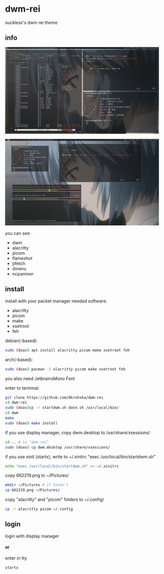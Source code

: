 # dwm-rei
suckless's dwm rei theme

## info

![Screenshot](./dwm.png)

![Screenshot](./dwm1.png)

you can see:
- dwm
- alacritty
- picom
- flameshot
- pfetch
- dmenu
- ncpamixer

## install
install with your packet manager needed software:

- alacritty
- picom
- make
- xsetroot
- feh

debian(-based):
```bash
sudo (doas) apt install alacritty picom make xsetroot feh
```
arch(-based):
```bash
sudo (doas) pacman -S alacritty picom make xsetroot feh
```

you also need JetbrainsMono Font


enter to terminal:
```bash
git clone https://github.com/0krohska/dwm-rei
cd dwm-rei
sudo (doas)cp -r startdwm.sh date.sh /usr/local/bin/
cd dwm
make
sudo (doas) make install
```

if you use display manager, copy dwm.desktop to /usr/share/xsessions/ 
```bash
cd .. # to "dwm-rei"
sudo (doas) cp dwm.desktop /usr/share/xsessions/
```

if you use xinit (startx), write to ~/.xinitrc "exec /usr/local/bin/startdwm.sh" 
```bash
echo "exec /usr/local/bin/startdwm.sh" >> ~/.xinitrc
```

copy 662219.png to ~/Pictures/
```bash
mkdir ~/Pictures # if haven't
cp 662219.png ~/Pictures/
```

copy "alacritty" and "picom" folders to ~/.config/
```bash
cp -r alacritty picom ~/.config
```

## login

login with display manager 

#### or

enter in tty

```bash
startx
```